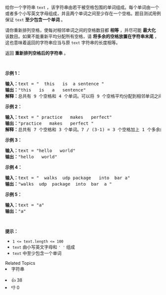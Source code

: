 <p>给你一个字符串 <code>text</code> ，该字符串由若干被空格包围的单词组成。每个单词由一个或者多个小写英文字母组成，并且两个单词之间至少存在一个空格。题目测试用例保证 <code>text</code> <strong>至少包含一个单词</strong> 。</p>

<p>请你重新排列空格，使每对相邻单词之间的空格数目都 <strong>相等</strong> ，并尽可能 <strong>最大化</strong> 该数目。如果不能重新平均分配所有空格，请 <strong>将多余的空格放置在字符串末尾</strong> ，这也意味着返回的字符串应当与原 <code>text</code> 字符串的长度相等。</p>

<p>返回 <strong>重新排列空格后的字符串</strong> 。</p>

<p>&nbsp;</p>

<p><strong>示例 1：</strong></p>

<pre><strong>输入：</strong>text = "  this   is  a sentence "
<strong>输出：</strong>"this   is   a   sentence"
<strong>解释：</strong>总共有 9 个空格和 4 个单词。可以将 9 个空格平均分配到相邻单词之间，相邻单词间空格数为：9 / (4-1) = 3 个。
</pre>

<p><strong>示例 2：</strong></p>

<pre><strong>输入：</strong>text = " practice   makes   perfect"
<strong>输出：</strong>"practice   makes   perfect "
<strong>解释：</strong>总共有 7 个空格和 3 个单词。7 / (3-1) = 3 个空格加上 1 个多余的空格。多余的空格需要放在字符串的末尾。
</pre>

<p><strong>示例 3：</strong></p>

<pre><strong>输入：</strong>text = "hello   world"
<strong>输出：</strong>"hello   world"
</pre>

<p><strong>示例 4：</strong></p>

<pre><strong>输入：</strong>text = "  walks  udp package   into  bar a"
<strong>输出：</strong>"walks  udp  package  into  bar  a "
</pre>

<p><strong>示例 5：</strong></p>

<pre><strong>输入：</strong>text = "a"
<strong>输出：</strong>"a"
</pre>

<p>&nbsp;</p>

<p><strong>提示：</strong></p>

<ul> 
 <li><code>1 &lt;= text.length &lt;= 100</code></li> 
 <li><code>text</code> 由小写英文字母和 <code>' '</code> 组成</li> 
 <li><code>text</code> 中至少包含一个单词</li> 
</ul>

<div><div>Related Topics</div><div><li>字符串</li></div></div><br><div><li>👍 38</li><li>👎 0</li></div>